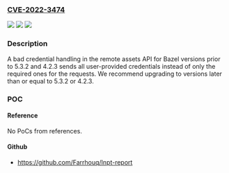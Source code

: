 ### [CVE-2022-3474](https://cve.mitre.org/cgi-bin/cvename.cgi?name=CVE-2022-3474)
![](https://img.shields.io/static/v1?label=Product&message=Bazel&color=blue)
![](https://img.shields.io/static/v1?label=Version&message=5.0.0%3C%205.3.2%20&color=brighgreen)
![](https://img.shields.io/static/v1?label=Vulnerability&message=CWE-522%20Insufficiently%20Protected%20Credentials&color=brighgreen)

### Description

A bad credential handling in the remote assets API for Bazel versions prior to 5.3.2 and 4.2.3 sends all user-provided credentials instead of only the required ones for the requests. We recommend upgrading to versions later than or equal to 5.3.2 or 4.2.3.

### POC

#### Reference
No PoCs from references.

#### Github
- https://github.com/Farrhouq/Inpt-report


